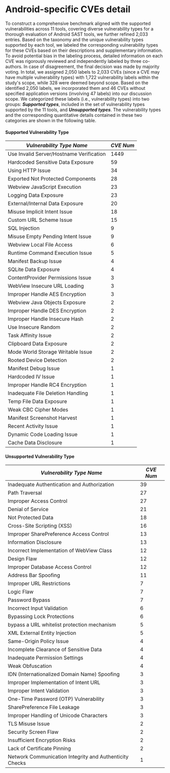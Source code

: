 # Android-specific CVEs detail
To construct a comprehensive benchmark aligned with the supported vulnerabilities across 11 tools, covering diverse vulnerability types for a thorough evaluation of Android SAST tools, 
we further refined 2,033 entries. Based on the taxonomy and the unique vulnerability types supported by each tool, we labeled the corresponding vulnerability types for these CVEs based on their descriptions and supplementary information. 
To avoid potential bias in the labeling process, detailed information on each CVE was rigorously reviewed and independently labeled by three co-authors. In case of disagreement, the final decision was made by majority voting.
In total, we assigned 2,050 labels to 2,033 CVEs (since a CVE may have multiple vulnerability types) with 1,722 vulnerability labels within the study's scope, while 328 were deemed beyond scope. 
Based on the identified 2,050 labels, we incorporated them and 46 CVEs without specified application versions (involving 47 labels) into our discussion scope. We categorized these labels (i.e., vulnerability types) into two groups: _**Supported types**_, included in the set of vulnerability types supported by the 11 tools, and **_Unsupported types_**.
The vulnerability types and the corresponding quantitative details contained in these two categories are shown in the following table.
#### Supported Vulnerability Type
| **_Vulnerability Type Name_** | **_CVE Num_** |
| --- | --- |
| Use Invalid Server/Hostname Verification | 1449 |
| Hardcoded Sensitive Data Exposure | 59 |
| Using HTTP Issue | 34 |
| Exported Not Protected Components | 28 |
| Webview JavaScript Execution | 23 |
| Logging Data Exposure | 23 |
| External/Internal Data Exposure | 20 |
| Misuse Implicit Intent Issue | 18 |
| Custom URL Scheme Issue | 15 |
| SQL Injection | 9 |
| Misuse Empty Pending Intent Issue | 9 |
| Webview Local File Access | 6 |
| Runtime Command Execution Issue | 5 |
| Manifest Backup Issue | 4 |
| SQLite Data Exposure | 4 |
| ContentProvider Permissions Issue | 3 |
| WebView Insecure  URL Loading | 3 |
| Improper Handle AES Encryption | 3 |
| Webview Java Objects Exposure | 2 |
| Improper Handle DES Encryption | 2 |
| Improper Handle Insecure Hash | 2 |
| Use Insecure Random | 2 |
| Task Affinity Issue | 2 |
| Clipboard Data Exposure | 2 |
| Mode World Storage Writable Issue | 2 |
| Rooted Device Detection | 2 |
| Manifest Debug Issue | 1 |
| Hardcoded IV Issue | 1 |
| Improper Handle  RC4 Encryption | 1 |
| Inadequate File Deletion Handling | 1 |
| Temp File Data Exposure | 1 |
| Weak CBC Cipher Modes | 1 |
| Manifest Screenshot Harvest | 1 |
| Recent Activity Issue | 1 |
| Dynamic Code Loading Issue | 1 |
| Cache Data Disclosure | 1 |

#### Unsupported Vulnerability Type
| **_Vulnerability Type Name_** | **_CVE Num_** |
| --- | --- |
| Inadequate Authentication and Authorization | 39 |
| Path Traversal | 27 |
| Improper Access Control | 27 |
| Denial of Service | 21 |
| Not Protected Data | 18 |
| Cross-Site Scripting (XSS) | 16 |
| Improper SharePreference Access Control | 13 |
| Information Disclosure | 13 |
| Incorrect Implementation of WebView Class | 12 |
| Design Flaw | 12 |
| Improper Database Access Control | 12 |
| Address Bar Spoofing | 11 |
| Improper URL Restrictions | 7 |
| Logic Flaw | 7 |
| Password Bypass | 7 |
| Incorrect Input Validation | 6 |
| Bypassing Lock Protections | 6 |
| bypass a URL whitelist protection mechanism | 5 |
| XML External Entity Injection | 5 |
| Same-Origin Policy Issue | 4 |
| Incomplete Clearance of Sensitive Data | 4 |
| Inadequate Permission Settings | 4 |
| Weak Obfuscation | 4 |
| IDN (Internationalized Domain Name) Spoofing | 3 |
| Improper Implementation of Intent URL | 3 |
| Improper Intent Validation | 3 |
| One-Time Password (OTP) Vulnerability | 3 |
| SharePreference File Leakage | 3 |
| Improper Handling of Unicode Characters | 3 |
| TLS Misuse Issue | 2 |
| Security Screen Flaw | 2 |
| Insufficient Encryption Risks | 2 |
| Lack of Certificate Pinning | 2 |
| Network Communication Integrity and Authenticity Checks | 1 |

